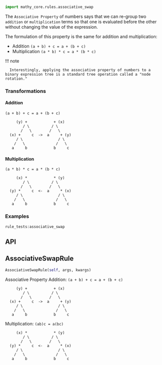 ```python

import mathy_core.rules.associative_swap
```
The `Associative Property` of numbers says that we can re-group two `addition` or `multiplication` terms so that one is evaluated before the other without changing the value of the expression.

The formulation of this property is the same for addition and multiplication:

- Addition `(a + b) + c = a + (b + c)`
- Multiplication `(a * b) * c = a * (b * c)`

!!! note

      Interestingly, applying the associative property of numbers to a binary expression tree is a standard tree operation called a "node rotation."

### Transformations

#### Addition

```
(a + b) + c = a + (b + c)

     (y) +            + (x)
        / \          / \
       /   \        /   \
  (x) +     c  ->  a     + (y)
     / \                / \
    /   \              /   \
   a     b            b     c
```

#### Multiplication

```
(a * b) * c = a * (b * c)

     (x) *            * (y)
        / \          / \
       /   \        /   \
  (y) *     c  <-  a     * (x)
     / \                / \
    /   \              /   \
   a     b            b     c
```

### Examples

`rule_tests:associative_swap`


## API


## AssociativeSwapRule
```python
AssociativeSwapRule(self, args, kwargs)
```
Associative Property
Addition: `(a + b) + c = a + (b + c)`

         (y) +            + (x)
            / \          / \
           /   \        /   \
      (x) +     c  ->  a     + (y)
         / \                / \
        /   \              /   \
       a     b            b     c

 Multiplication: `(ab)c = a(bc)`

         (x) *            * (y)
            / \          / \
           /   \        /   \
      (y) *     c  <-  a     * (x)
         / \                / \
        /   \              /   \
       a     b            b     c

